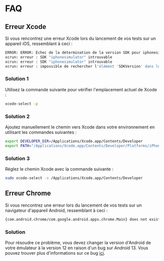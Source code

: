 
# FAQ

## Erreur Xcode
Si vous rencontrez une erreur Xcode lors du lancement de vos tests sur un appareil iOS, ressemblant à ceci :

```bash
ERROR: ERROR: Échec de la détermination de la version SDK pour iphonesimulator
xcrun: erreur : SDK "iphonesimulator" introuvable
xcrun: erreur : SDK "iphonesimulator" introuvable
xcrun: erreur : impossible de rechercher l'élément 'SDKVersion' dans le SDK 'iphonesimulator'
```

### Solution 1
Utilisez la commande suivante pour vérifier l'emplacement actuel de Xcode :

```bash
xcode-select -p
```

### Solution 2
Ajoutez manuellement le chemin vers Xcode dans votre environnement en utilisant les commandes suivantes :

```bash
export DEVELOPER_DIR=/Applications/Xcode.app/Contents/Developer
export PATH="/Applications/Xcode.app/Contents/Developer/Platforms/iPhoneSimulator.platform/Developer/usr/bin:/Applications/Xcode.app/Contents/Developer/usr/bin:$PATH"
```

### Solution 3
Réglez le chemin Xcode avec la commande suivante :

```bash
sudo xcode-select -s /Applications/Xcode.app/Contents/Developer
```

## Erreur Chrome
Si vous rencontrez une erreur lors du lancement de vos tests sur un navigateur d'appareil Android, ressemblant à ceci :

```bash
{com.android.chrome/com.google.android.apps.chrome.Main} does not exist.
```

### Solution
Pour résoudre ce problème, vous devez changer la version d'Android de votre émulateur à la version 12 en raison d'un bug sur Android 13. Vous pouvez trouver plus d'informations sur ce bug [ici](https://github.com/appium/appium/issues/17492).